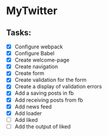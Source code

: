 # MyTwitter
## Tasks:

- [x] Configure webpack
- [x] Configure Babel
- [x] Create welcome-page
- [x] Create navigation
- [x] Create form
- [x] Create validation for the form
- [x] Create a display of validation errors
- [x] Add a saving posts in fb
- [x] Add receiving posts from fb
- [x] Add news feed 
- [x] Add loader 
- [ ] Add liked
- [ ] Add the output of liked

